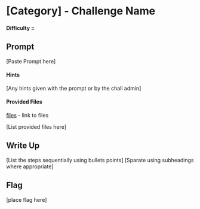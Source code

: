 # \[Category\] - Challenge Name

#### Difficulty = 

## Prompt

\[Paste Prompt here\]

#### Hints
\[Any hints given with the prompt or by the chall admin\]

#### Provided Files
[files](../../files/) - link to files

\[List provided files here\]

## Write Up

\[List the steps sequentially using bullets points\] 
\[Sparate using subheadings where appropriate\] 

## Flag

\[place flag here\]